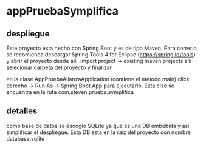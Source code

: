 # appPruebaSymplifica

## despliegue

Este proyecto esta hecho con Spring Boot y es de tipo Maven. Para correrlo se recomienda descargar Spring Tools 4 for Eclipse (https://spring.io/tools) y abrir el proyecto desde allí.
import project -> existing maven projects allí selecionar carpeta del proyecto y finalizar.

en la clase AppPruebaAlianzaApplication (contiene el método main) click derecho -> Run As -> Spring Boot App para ejecutarlo. Esta clse se encuentra en la ruta com.steven.prueba.symplifica


## detalles

como base de datos se escogio SQLite ya que es una DB embebida y así simplificar el despliegue. Esta DB esta en la raiz del proyecto con nombre database.sqlite
